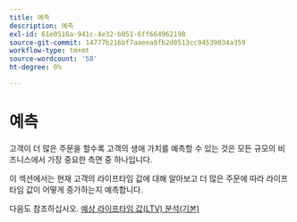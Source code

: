 ```yaml
---
title: 예측
description: 예측
exl-id: 61e0516a-941c-4e32-b051-6ff664962198
source-git-commit: 14777b216bf7aaeea0fb2d0513cc94539034a359
workflow-type: tm+mt
source-wordcount: '58'
ht-degree: 0%

---
```


# 예측

고객이 더 많은 주문을 할수록 고객의 생애 가치를 예측할 수 있는 것은 모든 규모의 비즈니스에서 가장 중요한 측면 중 하나입니다.

이 섹션에서는 현재 고객의 라이프타임 값에 대해 알아보고 더 많은 주문에 따라 라이프타임 값이 어떻게 증가하는지 예측합니다.

다음도 참조하십시오. [예상 라이프타임 값(LTV) 분석(기본)](../../data-analyst/analysis/ess-expected-ltv.md)
